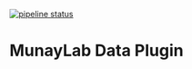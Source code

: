 [![pipeline status](https://gitlab.com/mcaligares/munaylab-data/badges/develop/pipeline.svg)](https://gitlab.com/mcaligares/munaylab-data/commits/develop)

# MunayLab Data Plugin